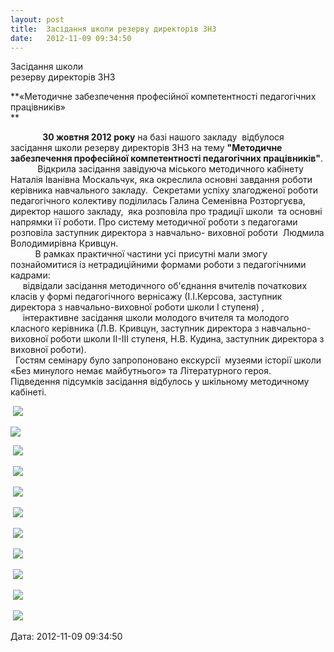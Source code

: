 ```yaml
---
layout: post
title:  Засідання школи резерву директорів ЗНЗ
date:   2012-11-09 09:34:50
---
```

Засідання школи  
резерву директорів ЗНЗ  

**«Методичне забезпечення професійної компетентності педагогічних працівників»  
**

  

             **30 жовтня 2012 року** на базі нашого закладу  відбулося засідання школи резерву директорів ЗНЗ на тему **"Методичне забезпечення професійної компетентності педагогічних працівників"**.  
           Відкрила засідання завідуюча міського методичного кабінету Наталія Іванівна Москальчук, яка окреслила основні завдання роботи керівника навчального закладу.  Секретами успіху злагодженої роботи педагогічного колективу поділилась Галина Семенівна Розторгуєва, директор нашого закладу,  яка розповіла про традиції школи  та основні напрямки її роботи. Про систему методичної роботи з педагогами розповіла заступник директора з навчально- виховної роботи  Людмила Володимирівна Кривцун.  
          В рамках практичної частини усі присутні мали змогу познайомитися із нетрадиційними формами роботи з педагогічними кадрами:  
     відвідали засідання методичного об'єднання вчителів початкових класів у формі педагогічного вернісажу (І.І.Керсова, заступник директора з навчально-виховної роботи школи І ступеня) ,  
     інтерактивне засідання школи молодого вчителя та молодого класного керівника (Л.В. Кривцун, заступник директора з навчально-виховної роботи школи ІІ-ІІІ ступеня, Н.В. Кудина, заступник директора з виховної роботи).  
  Гостям семінару було запропоновано екскурсії  музеями історії школи «Без минулого немає майбутнього» та Літературного героя.  Підведення підсумків засідання відбулось у шкільному методичному кабінеті.

 ![](/assets/tiger-1352444970.jpg)

![](/assets/tiger-1352445044.jpg)

 ![](/assets/tiger-1352445142.jpg)

 ![](/assets/tiger-1352445309.jpg)

 ![](/assets/tiger-1352445448.jpg)

 ![](/assets/tiger-1352445581.jpg)

 ![](/assets/tiger-1352445733.jpg)

 ![](/assets/tiger-1352445937.jpg)

 ![](/assets/tiger-1352446086.jpg)

 ![](/assets/tiger-1352446239.jpg)

 ![](/assets/tiger-1352446374.jpg)

  
Дата: 2012-11-09 09:34:50